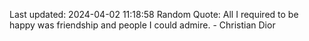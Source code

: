 Last updated: 2024-04-02 11:18:58
Random Quote: All I required to be happy was friendship and people I could admire. - Christian Dior